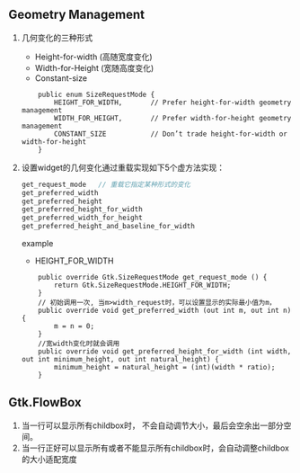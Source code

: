 ## Geometry Management 
1. 几何变化的三种形式
    - Height-for-width (高随宽度变化)
    - Width-for-Height (宽随高度变化)
    - Constant-size
    ```
        public enum SizeRequestMode {
            HEIGHT_FOR_WIDTH,       // Prefer height-for-width geometry management
            WIDTH_FOR_HEIGHT,       // Prefer width-for-height geometry management
            CONSTANT_SIZE           // Don’t trade height-for-width or width-for-height
        }
    ```

2. 设置widget的几何变化通过重载实现如下5个虚方法实现：
    ```c
    get_request_mode   // 重载它指定某种形式的变化
    get_preferred_width
    get_preferred_height
    get_preferred_height_for_width
    get_preferred_width_for_height
    get_preferred_height_and_baseline_for_width
    ```

    example
    - HEIGHT_FOR_WIDTH
    ```vala
        public override Gtk.SizeRequestMode get_request_mode () {
            return Gtk.SizeRequestMode.HEIGHT_FOR_WIDTH;
        }
        // 初始调用一次, 当m>width_request时，可以设置显示的实际最小值为m，
        public override void get_preferred_width (out int m, out int n) {
            m = n = 0;
        }
        //宽width变化时就会调用
        public override void get_preferred_height_for_width (int width, out int minimum_height, out int natural_height) {
            minimum_height = natural_height = (int)(width * ratio);
        }
    ```
  

## Gtk.FlowBox
1. 当一行可以显示所有childbox时， 不会自动调节大小，最后会空余出一部分空间。
2. 当一行正好可以显示所有或者不能显示所有childbox时，会自动调整childbox的大小适配宽度

